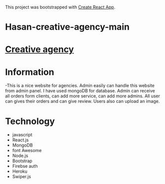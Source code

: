 This project was bootstrapped with [Create React App](https://github.com/facebook/create-react-app).

# Hasan-creative-agency-main
# [Creative agency](https://hasan-creative-agency-main.web.app/)
# Information
 -This is a nice website for agencies. Admin easily can handle this website from admin panel. 
  I have used mongoDB for database. Admin can receive all orders form clients, can add more service, can add more admins. 
  All user can gives their orders and can give review. Users also can upload an image.  

  # Technology
  - javascript
  - React.js
  - MongoDB
  - font Awesome
  - Node.js
  - Bootstrap
  - Firebse auth
  - Heroku
  - Swiper.js



 

